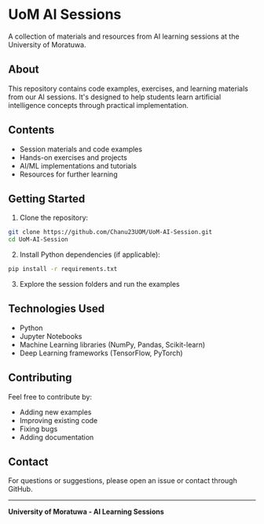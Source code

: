 # UoM AI Sessions

A collection of materials and resources from AI learning sessions at the University of Moratuwa.

## About

This repository contains code examples, exercises, and learning materials from our AI sessions. It's designed to help students learn artificial intelligence concepts through practical implementation.

## Contents

- Session materials and code examples
- Hands-on exercises and projects
- AI/ML implementations and tutorials
- Resources for further learning

## Getting Started

1. Clone the repository:
```bash
git clone https://github.com/Chanu23UOM/UoM-AI-Session.git
cd UoM-AI-Session
```

2. Install Python dependencies (if applicable):
```bash
pip install -r requirements.txt
```

3. Explore the session folders and run the examples

## Technologies Used

- Python
- Jupyter Notebooks
- Machine Learning libraries (NumPy, Pandas, Scikit-learn)
- Deep Learning frameworks (TensorFlow, PyTorch)

## Contributing

Feel free to contribute by:
- Adding new examples
- Improving existing code
- Fixing bugs
- Adding documentation

## Contact

For questions or suggestions, please open an issue or contact through GitHub.

---

**University of Moratuwa - AI Learning Sessions**
